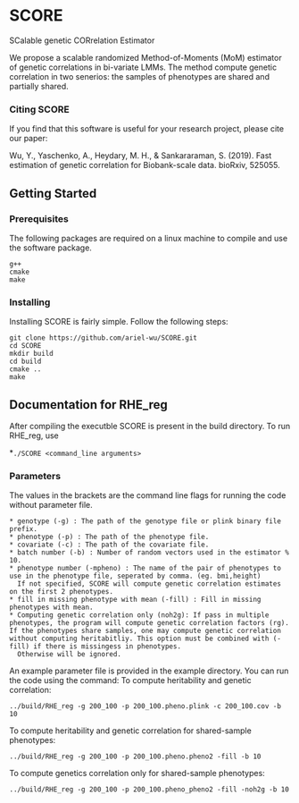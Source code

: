 # SCORE
SCalable genetic CORrelation Estimator


We propose a scalable randomized Method-of-Moments (MoM) estimator of genetic correlations in bi-variate LMMs. The method compute genetic correlation in two senerios: the samples of phenotypes are shared and partially shared. 

### Citing SCORE

If you find that this software is useful for your research project, 
please cite our paper: 

Wu, Y., Yaschenko, A., Heydary, M. H., & Sankararaman, S. (2019). Fast estimation of genetic correlation for Biobank-scale data. bioRxiv, 525055. 
## Getting Started

### Prerequisites
The following packages are required on a linux machine to compile and use the software package. 
```
g++
cmake
make
```

### Installing
Installing SCORE is fairly simple. Follow the following steps: 
```
git clone https://github.com/ariel-wu/SCORE.git
cd SCORE
mkdir build 
cd build
cmake .. 
make
```

## Documentation for RHE_reg

After compiling the executble SCORE is present in the build directory. 
To run RHE_reg, use

*``./SCORE <command_line arguments> ``

### Parameters

The values in the brackets are the command line flags for running the code without parameter file. 

```
* genotype (-g) : The path of the genotype file or plink binary file prefix.
* phenotype (-p) : The path of the phenotype file. 
* covariate (-c) : The path of the covariate file.
* batch number (-b) : Number of random vectors used in the estimator % 10. 
* phenotype number (-mpheno) : The name of the pair of phenotypes to use in the phenotype file, seperated by comma. (eg. bmi,height)
  If not specified, SCORE will compute genetic correlation estimates on the first 2 phenotypes. 
* fill in missing phenotype with mean (-fill) : Fill in missing phenotypes with mean. 
* Computing genetic correlation only (noh2g): If pass in multiple phenotypes, the program will compute genetic correlation factors (rg). If the phenotypes share samples, one may compute genetic correlation without computing heritabitliy. This option must be combined with (-fill) if there is missingess in phenotypes.  
  Otherwise will be ignored. 
```


An example parameter file is provided in the example directory. 
You can run the code using the command: 
To compute heritability and genetic correlation: 
```
../build/RHE_reg -g 200_100 -p 200_100.pheno.plink -c 200_100.cov -b 10 
```
To compute heritability and genetic correlation for shared-sample phenotypes: 
```
../build/RHE_reg -g 200_100 -p 200_100.pheno.pheno2 -fill -b 10
```
To compute genetics correlation only for shared-sample phenotypes: 
```
../build/RHE_reg -g 200_100 -p 200_100.pheno_pheno2 -fill -noh2g -b 10 
```

